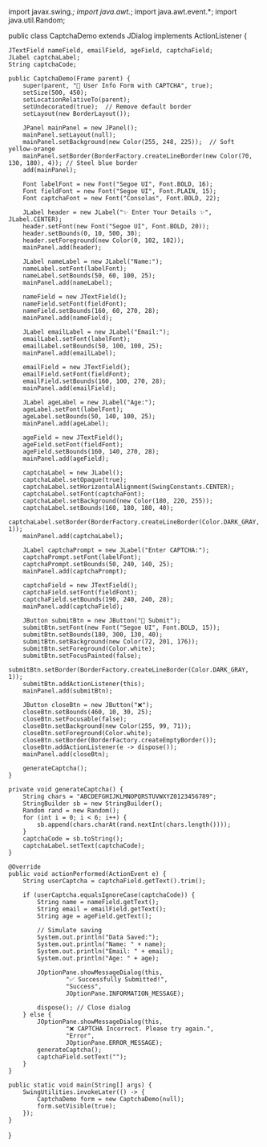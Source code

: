 import javax.swing.*;
import java.awt.*;
import java.awt.event.*;
import java.util.Random;

public class CaptchaDemo extends JDialog implements ActionListener {

    JTextField nameField, emailField, ageField, captchaField;
    JLabel captchaLabel;
    String captchaCode;

    public CaptchaDemo(Frame parent) {
        super(parent, "🌈 User Info Form with CAPTCHA", true);
        setSize(500, 450);
        setLocationRelativeTo(parent);
        setUndecorated(true);  // Remove default border
        setLayout(new BorderLayout());

        JPanel mainPanel = new JPanel();
        mainPanel.setLayout(null);
        mainPanel.setBackground(new Color(255, 248, 225));  // Soft yellow-orange
        mainPanel.setBorder(BorderFactory.createLineBorder(new Color(70, 130, 180), 4)); // Steel blue border
        add(mainPanel);

        Font labelFont = new Font("Segoe UI", Font.BOLD, 16);
        Font fieldFont = new Font("Segoe UI", Font.PLAIN, 15);
        Font captchaFont = new Font("Consolas", Font.BOLD, 22);

        JLabel header = new JLabel("✨ Enter Your Details ✨", JLabel.CENTER);
        header.setFont(new Font("Segoe UI", Font.BOLD, 20));
        header.setBounds(0, 10, 500, 30);
        header.setForeground(new Color(0, 102, 102));
        mainPanel.add(header);

        JLabel nameLabel = new JLabel("Name:");
        nameLabel.setFont(labelFont);
        nameLabel.setBounds(50, 60, 100, 25);
        mainPanel.add(nameLabel);

        nameField = new JTextField();
        nameField.setFont(fieldFont);
        nameField.setBounds(160, 60, 270, 28);
        mainPanel.add(nameField);

        JLabel emailLabel = new JLabel("Email:");
        emailLabel.setFont(labelFont);
        emailLabel.setBounds(50, 100, 100, 25);
        mainPanel.add(emailLabel);

        emailField = new JTextField();
        emailField.setFont(fieldFont);
        emailField.setBounds(160, 100, 270, 28);
        mainPanel.add(emailField);

        JLabel ageLabel = new JLabel("Age:");
        ageLabel.setFont(labelFont);
        ageLabel.setBounds(50, 140, 100, 25);
        mainPanel.add(ageLabel);

        ageField = new JTextField();
        ageField.setFont(fieldFont);
        ageField.setBounds(160, 140, 270, 28);
        mainPanel.add(ageField);

        captchaLabel = new JLabel();
        captchaLabel.setOpaque(true);
        captchaLabel.setHorizontalAlignment(SwingConstants.CENTER);
        captchaLabel.setFont(captchaFont);
        captchaLabel.setBackground(new Color(180, 220, 255));
        captchaLabel.setBounds(160, 180, 180, 40);
        captchaLabel.setBorder(BorderFactory.createLineBorder(Color.DARK_GRAY, 1));
        mainPanel.add(captchaLabel);

        JLabel captchaPrompt = new JLabel("Enter CAPTCHA:");
        captchaPrompt.setFont(labelFont);
        captchaPrompt.setBounds(50, 240, 140, 25);
        mainPanel.add(captchaPrompt);

        captchaField = new JTextField();
        captchaField.setFont(fieldFont);
        captchaField.setBounds(190, 240, 240, 28);
        mainPanel.add(captchaField);

        JButton submitBtn = new JButton("🚀 Submit");
        submitBtn.setFont(new Font("Segoe UI", Font.BOLD, 15));
        submitBtn.setBounds(180, 300, 130, 40);
        submitBtn.setBackground(new Color(72, 201, 176));
        submitBtn.setForeground(Color.white);
        submitBtn.setFocusPainted(false);
        submitBtn.setBorder(BorderFactory.createLineBorder(Color.DARK_GRAY, 1));
        submitBtn.addActionListener(this);
        mainPanel.add(submitBtn);

        JButton closeBtn = new JButton("❌");
        closeBtn.setBounds(460, 10, 30, 25);
        closeBtn.setFocusable(false);
        closeBtn.setBackground(new Color(255, 99, 71));
        closeBtn.setForeground(Color.white);
        closeBtn.setBorder(BorderFactory.createEmptyBorder());
        closeBtn.addActionListener(e -> dispose());
        mainPanel.add(closeBtn);

        generateCaptcha();
    }

    private void generateCaptcha() {
        String chars = "ABCDEFGHIJKLMNOPQRSTUVWXYZ0123456789";
        StringBuilder sb = new StringBuilder();
        Random rand = new Random();
        for (int i = 0; i < 6; i++) {
            sb.append(chars.charAt(rand.nextInt(chars.length())));
        }
        captchaCode = sb.toString();
        captchaLabel.setText(captchaCode);
    }

    @Override
    public void actionPerformed(ActionEvent e) {
        String userCaptcha = captchaField.getText().trim();

        if (userCaptcha.equalsIgnoreCase(captchaCode)) {
            String name = nameField.getText();
            String email = emailField.getText();
            String age = ageField.getText();

            // Simulate saving
            System.out.println("Data Saved:");
            System.out.println("Name: " + name);
            System.out.println("Email: " + email);
            System.out.println("Age: " + age);

            JOptionPane.showMessageDialog(this,
                    "✅ Successfully Submitted!",
                    "Success",
                    JOptionPane.INFORMATION_MESSAGE);

            dispose(); // Close dialog
        } else {
            JOptionPane.showMessageDialog(this,
                    "❌ CAPTCHA Incorrect. Please try again.",
                    "Error",
                    JOptionPane.ERROR_MESSAGE);
            generateCaptcha();
            captchaField.setText("");
        }
    }

    public static void main(String[] args) {
        SwingUtilities.invokeLater(() -> {
            CaptchaDemo form = new CaptchaDemo(null);
            form.setVisible(true);
        });
    }
}


